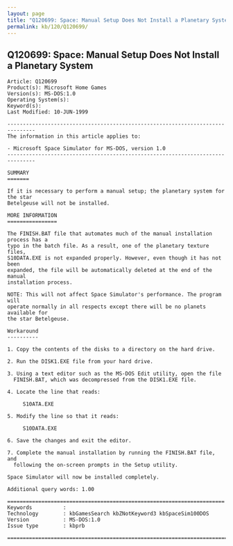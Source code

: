 ```yaml
---
layout: page
title: "Q120699: Space: Manual Setup Does Not Install a Planetary System"
permalink: kb/120/Q120699/
---
```


## Q120699: Space: Manual Setup Does Not Install a Planetary System

	Article: Q120699
	Product(s): Microsoft Home Games
	Version(s): MS-DOS:1.0
	Operating System(s): 
	Keyword(s): 
	Last Modified: 10-JUN-1999
	
	-------------------------------------------------------------------------------
	The information in this article applies to:
	
	- Microsoft Space Simulator for MS-DOS, version 1.0 
	-------------------------------------------------------------------------------
	
	SUMMARY
	=======
	
	If it is necessary to perform a manual setup; the planetary system for the star
	Betelgeuse will not be installed.
	
	MORE INFORMATION
	================
	
	The FINISH.BAT file that automates much of the manual installation process has a
	typo in the batch file. As a result, one of the planetary texture files,
	S10DATA.EXE is not expanded properly. However, even though it has not been
	expanded, the file will be automatically deleted at the end of the manual
	installation process.
	
	NOTE: This will not affect Space Simulator's performance. The program will
	operate normally in all respects except there will be no planets available for
	the star Betelgeuse.
	
	Workaround
	----------
	
	1. Copy the contents of the disks to a directory on the hard drive.
	
	2. Run the DISK1.EXE file from your hard drive.
	
	3. Using a text editor such as the MS-DOS Edit utility, open the file
	  FINISH.BAT, which was decompressed from the DISK1.EXE file.
	
	4. Locate the line that reads:
	
	     S10ATA.EXE
	
	5. Modify the line so that it reads:
	
	     S10DATA.EXE
	
	6. Save the changes and exit the editor.
	
	7. Complete the manual installation by running the FINISH.BAT file, and
	  following the on-screen prompts in the Setup utility.
	
	Space Simulator will now be installed completely.
	
	Additional query words: 1.00
	
	======================================================================
	Keywords          :  
	Technology        : kbGamesSearch kbZNotKeyword3 kbSpaceSim100DOS
	Version           : MS-DOS:1.0
	Issue type        : kbprb
	
	=============================================================================
	
